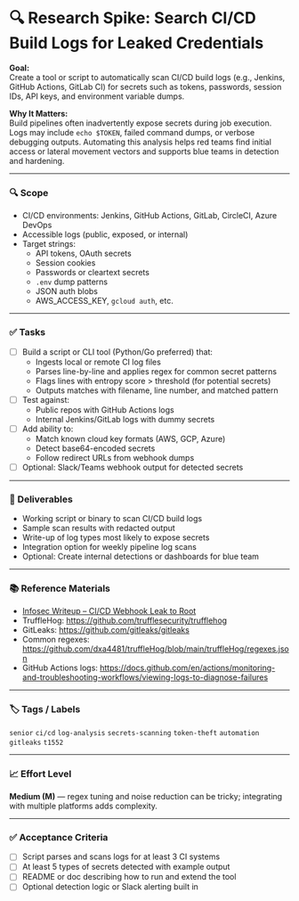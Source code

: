 
# 🔍 Research Spike: Search CI/CD Build Logs for Leaked Credentials

**Goal:**  
Create a tool or script to automatically scan CI/CD build logs (e.g., Jenkins, GitHub Actions, GitLab CI) for secrets such as tokens, passwords, session IDs, API keys, and environment variable dumps.

**Why It Matters:**  
Build pipelines often inadvertently expose secrets during job execution. Logs may include `echo $TOKEN`, failed command dumps, or verbose debugging outputs. Automating this analysis helps red teams find initial access or lateral movement vectors and supports blue teams in detection and hardening.

---

### 🔍 Scope
- CI/CD environments: Jenkins, GitHub Actions, GitLab, CircleCI, Azure DevOps
- Accessible logs (public, exposed, or internal)
- Target strings:
  - API tokens, OAuth secrets
  - Session cookies
  - Passwords or cleartext secrets
  - `.env` dump patterns
  - JSON auth blobs
  - AWS_ACCESS_KEY, `gcloud auth`, etc.

---

### ✅ Tasks
- [ ] Build a script or CLI tool (Python/Go preferred) that:
  - Ingests local or remote CI log files
  - Parses line-by-line and applies regex for common secret patterns
  - Flags lines with entropy score > threshold (for potential secrets)
  - Outputs matches with filename, line number, and matched pattern
- [ ] Test against:
  - Public repos with GitHub Actions logs
  - Internal Jenkins/GitLab logs with dummy secrets
- [ ] Add ability to:
  - Match known cloud key formats (AWS, GCP, Azure)
  - Detect base64-encoded secrets
  - Follow redirect URLs from webhook dumps
- [ ] Optional: Slack/Teams webhook output for detected secrets

---

### 🎯 Deliverables
- Working script or binary to scan CI/CD build logs
- Sample scan results with redacted output
- Write-up of log types most likely to expose secrets
- Integration option for weekly pipeline log scans
- Optional: Create internal detections or dashboards for blue team

---

### 📚 Reference Materials
- [Infosec Writeup – CI/CD Webhook Leak to Root](https://infosecwriteups.com/leaks-on-repeat-how-a-ci-cd-webhook-gave-me-root-logs-tokens-tears-072dfeef9629)  
- TruffleHog: https://github.com/trufflesecurity/trufflehog  
- GitLeaks: https://github.com/gitleaks/gitleaks  
- Common regexes: https://github.com/dxa4481/truffleHog/blob/main/truffleHog/regexes.json  
- GitHub Actions logs: https://docs.github.com/en/actions/monitoring-and-troubleshooting-workflows/viewing-logs-to-diagnose-failures

---

### 🏷️ Tags / Labels
`senior` `ci/cd` `log-analysis` `secrets-scanning` `token-theft` `automation` `gitleaks` `t1552`

---

### 📈 Effort Level
**Medium (M)** — regex tuning and noise reduction can be tricky; integrating with multiple platforms adds complexity.

---

### ✅ Acceptance Criteria
- [ ] Script parses and scans logs for at least 3 CI systems
- [ ] At least 5 types of secrets detected with example output
- [ ] README or doc describing how to run and extend the tool
- [ ] Optional detection logic or Slack alerting built in
